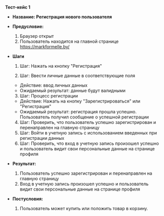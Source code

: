 **Тест-кейс 1**

- **Название: Регистрация нового пользователя**

- **Предусловие:**
  1. Браузер открыт
  2. Пользователь находится на главной странице https://markformelle.by/
- **Шаги**

  1. Шаг: Нажать на кнопку "Регистрация"

  2. Шаг: Ввести личные данные в соответствующие поля

  - Действие: ввод личных данных
  - Ожидаемый результат: данные будут валидными

  3. Шаг: Процесс регистрации

  - Действие: Нажать на кнопку "Зарегистрироваться" или "Регистрация"
  - Ожидаемый результат: регистрация прошла успешно. Пользователь получил сообщение о успешной регистрации

  4. Шаг: Проверить, что пользователь успешно зарегистрирован и перенаправлен на главную страницу
  5. Шаг: Войти в учетную запись с использованием введенных при регистрации данных
  6. Шаг: Проверить, что вход в учетную запись произошел успешно и пользователь видит свои персональные данные на странице профиля

- **Результат:**

  1. Пользователь успешно зарегистрирован и перенаправлен на главную страницу
  2. Вход в учетную запись произошел успешно и пользователь видит свои персональные данные на странице профиля

- **Постусловия:**
  1. Пользователь может купить или положить товар в корзину.
